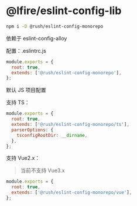 # @lfire/eslint-config-lib

```bash
npm i -D @rush/eslint-config-monorepo
```

依赖于 eslint-config-alloy

配置：.eslintrc.js

```js
module.exports = {
  root: true,
  extends: ['@rush/eslint-config-monorepo'],
};
```

默认 JS 项目配置

支持 TS：

```js
module.exports = {
  root: true,
  extends: ['@rush/eslint-config-monorepo/ts'],
  parserOptions: {
    tsconfigRootDir: __dirname,
  },
};
```

支持 Vue2.x：

> 当前不支持 Vue3.x

```js
module.exports = {
  root: true,
  extends: ['@rush/eslint-config-monorepo/vue'],
};
```
